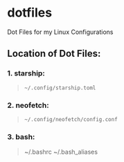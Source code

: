 # dotfiles
Dot Files for my Linux Configurations


## Location of Dot Files:

### 1. starship:
>     ~/.config/starship.toml

### 2. neofetch:
>     ~/.config/neofetch/config.conf

### 3. bash:
>    ~/.bashrc
>    ~/.bash_aliases
